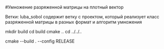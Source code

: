 #Умножение разряженной матрицы на плотный вектор

Ветки:
luba_sobol содержит ветку с проектом, который реализует класс разряженной матрицы в разных формат и алгоритм умножения


mkdir build
cd build
cmake ..
cd ../../..

cmake --build . --config RELEASE